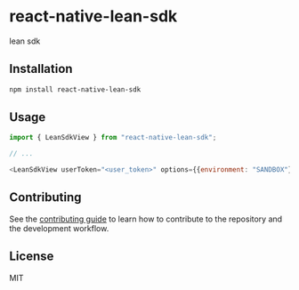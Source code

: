 # react-native-lean-sdk

lean sdk

## Installation

```sh
npm install react-native-lean-sdk
```

## Usage

```js
import { LeanSdkView } from "react-native-lean-sdk";

// ...

<LeanSdkView userToken="<user_token>" options={{environment: "SANDBOX"}} style={{height: 200}} />
```

## Contributing

See the [contributing guide](CONTRIBUTING.md) to learn how to contribute to the repository and the development workflow.

## License

MIT
